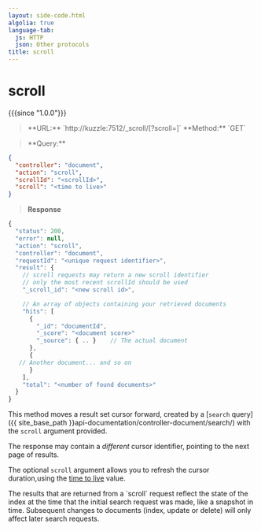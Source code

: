 ```yaml
---
layout: side-code.html
algolia: true
language-tab:
  js: HTTP
  json: Other protocols
title: scroll
---
```


# scroll

{{{since "1.0.0"}}}

<blockquote class="js">
<p>
**URL:** `http://kuzzle:7512/_scroll/<scrollId>[?scroll=<time to live>]`  
**Method:** `GET`
</p>
</blockquote>

<blockquote class="json">
<p>
**Query:**
</p>
</blockquote>


```json
{
  "controller": "document",
  "action": "scroll",
  "scrollId": "<scrollId>",
  "scroll": "<time to live>"
}
```

>**Response**

```javascript
{
  "status": 200,
  "error": null,
  "action": "scroll",
  "controller": "document",
  "requestId": "<unique request identifier>",
  "result": {
    // scroll requests may return a new scroll identifier
    // only the most recent scrollId should be used
    "_scroll_id": "<new scroll id>",

    // An array of objects containing your retrieved documents
    "hits": [
      {
        "_id": "documentId",
        "_score": "<document score>"
        "_source": { .. }    // The actual document
      },
      {
   // Another document... and so on
      }
    ],
    "total": "<number of found documents>"
  }
}
```

This method moves a result set cursor forward, created by a [`search` query]({{ site_base_path }}api-documentation/controller-document/search/) with the `scroll` argument provided.

The response may contain a *different* cursor identifier, pointing to the next page of results.

The optional `scroll` argument allows you to refresh the cursor duration,using the [time to live](https://www.elastic.co/guide/en/elasticsearch/reference/5.4/common-options.html#time-units) value.

<aside class="warning">
  The results that are returned from a `scroll` request reflect the state of the index at the time
  that the initial search request was made, like a snapshot in time. Subsequent changes
  to documents (index, update or delete) will only affect later search requests.
</aside>
